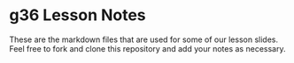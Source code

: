 # g36 Lesson Notes

These are the markdown files that are used for some of our lesson slides. Feel free to fork and clone this repository and add your notes as necessary.
